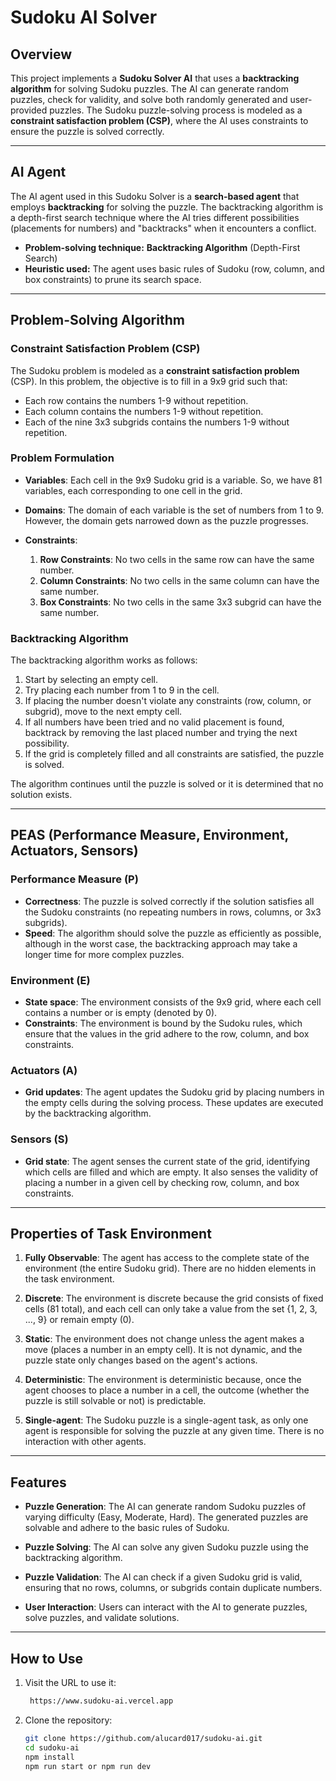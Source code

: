 # Sudoku AI Solver

## Overview

This project implements a **Sudoku Solver AI** that uses a **backtracking algorithm** for solving Sudoku puzzles. The AI can generate random puzzles, check for validity, and solve both randomly generated and user-provided puzzles. The Sudoku puzzle-solving process is modeled as a **constraint satisfaction problem (CSP)**, where the AI uses constraints to ensure the puzzle is solved correctly.

---

## AI Agent

The AI agent used in this Sudoku Solver is a **search-based agent** that employs **backtracking** for solving the puzzle. The backtracking algorithm is a depth-first search technique where the AI tries different possibilities (placements for numbers) and "backtracks" when it encounters a conflict.

- **Problem-solving technique:** **Backtracking Algorithm** (Depth-First Search)
- **Heuristic used:** The agent uses basic rules of Sudoku (row, column, and box constraints) to prune its search space.

---

## Problem-Solving Algorithm

### Constraint Satisfaction Problem (CSP)

The Sudoku problem is modeled as a **constraint satisfaction problem** (CSP). In this problem, the objective is to fill in a 9x9 grid such that:

- Each row contains the numbers 1-9 without repetition.
- Each column contains the numbers 1-9 without repetition.
- Each of the nine 3x3 subgrids contains the numbers 1-9 without repetition.

### Problem Formulation

- **Variables**: Each cell in the 9x9 Sudoku grid is a variable. So, we have 81 variables, each corresponding to one cell in the grid.
- **Domains**: The domain of each variable is the set of numbers from 1 to 9. However, the domain gets narrowed down as the puzzle progresses.

- **Constraints**:
  1. **Row Constraints**: No two cells in the same row can have the same number.
  2. **Column Constraints**: No two cells in the same column can have the same number.
  3. **Box Constraints**: No two cells in the same 3x3 subgrid can have the same number.

### Backtracking Algorithm

The backtracking algorithm works as follows:

1. Start by selecting an empty cell.
2. Try placing each number from 1 to 9 in the cell.
3. If placing the number doesn't violate any constraints (row, column, or subgrid), move to the next empty cell.
4. If all numbers have been tried and no valid placement is found, backtrack by removing the last placed number and trying the next possibility.
5. If the grid is completely filled and all constraints are satisfied, the puzzle is solved.

The algorithm continues until the puzzle is solved or it is determined that no solution exists.

---

## PEAS (Performance Measure, Environment, Actuators, Sensors)

### Performance Measure (P)

- **Correctness**: The puzzle is solved correctly if the solution satisfies all the Sudoku constraints (no repeating numbers in rows, columns, or 3x3 subgrids).
- **Speed**: The algorithm should solve the puzzle as efficiently as possible, although in the worst case, the backtracking approach may take a longer time for more complex puzzles.

### Environment (E)

- **State space**: The environment consists of the 9x9 grid, where each cell contains a number or is empty (denoted by 0).
- **Constraints**: The environment is bound by the Sudoku rules, which ensure that the values in the grid adhere to the row, column, and box constraints.

### Actuators (A)

- **Grid updates**: The agent updates the Sudoku grid by placing numbers in the empty cells during the solving process. These updates are executed by the backtracking algorithm.

### Sensors (S)

- **Grid state**: The agent senses the current state of the grid, identifying which cells are filled and which are empty. It also senses the validity of placing a number in a given cell by checking row, column, and box constraints.

---

## Properties of Task Environment

1. **Fully Observable**: The agent has access to the complete state of the environment (the entire Sudoku grid). There are no hidden elements in the task environment.

2. **Discrete**: The environment is discrete because the grid consists of fixed cells (81 total), and each cell can only take a value from the set {1, 2, 3, ..., 9} or remain empty (0).

3. **Static**: The environment does not change unless the agent makes a move (places a number in an empty cell). It is not dynamic, and the puzzle state only changes based on the agent's actions.

4. **Deterministic**: The environment is deterministic because, once the agent chooses to place a number in a cell, the outcome (whether the puzzle is still solvable or not) is predictable.

5. **Single-agent**: The Sudoku puzzle is a single-agent task, as only one agent is responsible for solving the puzzle at any given time. There is no interaction with other agents.

---

## Features

- **Puzzle Generation**: The AI can generate random Sudoku puzzles of varying difficulty (Easy, Moderate, Hard). The generated puzzles are solvable and adhere to the basic rules of Sudoku.
- **Puzzle Solving**: The AI can solve any given Sudoku puzzle using the backtracking algorithm.

- **Puzzle Validation**: The AI can check if a given Sudoku grid is valid, ensuring that no rows, columns, or subgrids contain duplicate numbers.

- **User Interaction**: Users can interact with the AI to generate puzzles, solve puzzles, and validate solutions.

---

## How to Use

1. Visit the URL to use it:
   ```bash
    https://www.sudoku-ai.vercel.app
   ```
2. Clone the repository:
   ```bash
   git clone https://github.com/alucard017/sudoku-ai.git
   cd sudoku-ai
   npm install
   npm run start or npm run dev
   ```

